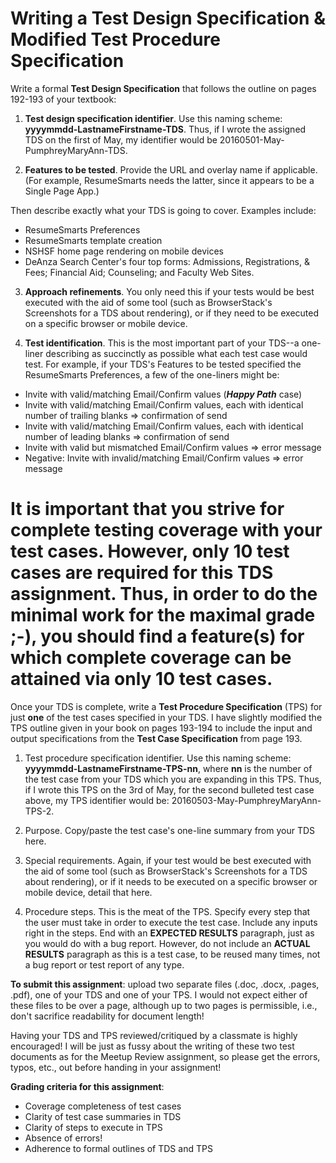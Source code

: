 # Writing a Test Design Specification & Modified Test Procedure Specification

Write a formal **Test Design Specification** that follows the outline on pages 192-193 of your textbook:

1. **Test design specification identifier**. Use this naming scheme: **yyyymmdd-LastnameFirstname-TDS**. Thus, if I wrote the assigned TDS on the first of May, my identifier would be 20160501-May-PumphreyMaryAnn-TDS.

2. **Features to be tested**. Provide the URL and overlay name if applicable. (For example, ResumeSmarts needs the latter, since it appears to be a Single Page App.) 

Then describe exactly what your TDS is going to cover. Examples include:

* ResumeSmarts Preferences 
* ResumeSmarts template creation
* NSHSF home page rendering on mobile devices
* DeAnza Search Center's four top forms: Admissions, Registrations, & Fees; Financial Aid; Counseling; and Faculty Web Sites.

3. **Approach refinements**. You only need this if your tests would be best executed with the aid of some tool (such as BrowserStack's Screenshots for a TDS about rendering), or if they need to be executed on a specific browser or mobile device.

4. **Test identification**. This is the most important part of your TDS--a one-liner describing as succinctly as possible what each test case would test. For example, if your TDS's Features to be tested specified the ResumeSmarts Preferences, a few of the one-liners might be:

* Invite with valid/matching Email/Confirm values (***Happy Path*** case)
* Invite with valid/matching Email/Confirm values, each with identical number of trailing blanks => confirmation of send
* Invite with valid/matching Email/Confirm values, each with identical number of leading blanks => confirmation of send
* Invite with valid but mismatched Email/Confirm values => error message
* Negative: Invite with invalid/matching Email/Confirm values => error message

It is important that you strive for complete testing coverage with your test cases. However, only 10 test cases are required for this TDS assignment. Thus, in order to do the minimal work for the maximal grade ;-), you should find a feature(s) for which complete coverage can be attained via only 10 test cases.
==========

Once your TDS is complete, write a **Test Procedure Specification** (TPS) for just **one** of the test cases specified in your TDS. I have slightly modified the TPS outline given in your book on pages 193-194 to include the input and output specifications from the **Test Case Specification** from page 193. 

1. Test procedure specification identifier. Use this naming scheme: **yyyymmdd-LastnameFirstname-TPS-nn**, where **nn** is the number of the test case from your TDS which you are expanding in this TPS. Thus, if I wrote this TPS on the 3rd of May, for the second bulleted test case above, my TPS identifier would be: 20160503-May-PumphreyMaryAnn-TPS-2.

2. Purpose. Copy/paste the test case's one-line summary from your TDS here.

3. Special requirements. Again, if your test would be best executed with the aid of some tool (such as BrowserStack's Screenshots for a TDS about rendering), or if it needs to be executed on a specific browser or mobile device, detail that here. 

4. Procedure steps. This is the meat of the TPS. Specify every step that the user must take in order to execute the test case. Include any inputs right in the steps. End with an **EXPECTED RESULTS** paragraph, just as you would do with a bug report. However, do not include an **ACTUAL RESULTS** paragraph as this is a test case, to be reused many times, not a bug report or test report of any type.

**To submit this assignment**: upload two separate files (.doc, .docx, .pages, .pdf), one of your TDS and one of your TPS. I would not expect either of these files to be over a page, although up to two pages is permissible, i.e., don't sacrifice readability for document length!

Having your TDS and TPS reviewed/critiqued by a classmate is highly encouraged! I will be just as fussy about the writing of these two test documents as for the Meetup Review assignment, so please get the errors, typos, etc., out before handing in your assignment!

**Grading criteria for this assignment**:

* Coverage completeness of test cases
* Clarity of test case summaries in TDS
* Clarity of steps to execute in TPS
* Absence of errors!
* Adherence to formal outlines of TDS and TPS